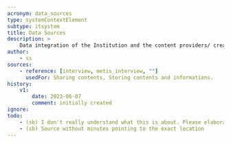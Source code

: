 ```yaml
---
acronym: data_sources
type: systemContextElement
subtype: itsystem 
title: Data Sources
description: >
    Data integration of the Institution and the content providers/ creators in Metis.
author:
    - ss
sources:
    - reference: [interview, metis_interview, ""]
      usedFor: Sharing contents, Storing contents and informations.
history:
    v1:
        date: 2023-06-07
        comment: initially created
ignore: 
todo:
    - (sb) I don't really understand what this is about. Please elaborate.
    - (sb) Source without minutes pointing to the exact location
---
```




